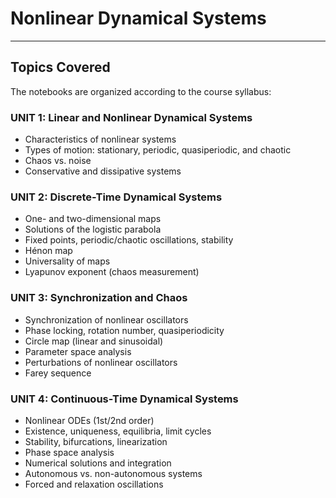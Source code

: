 # Nonlinear Dynamical Systems


---

## Topics Covered
The notebooks are organized according to the course syllabus:

### **UNIT 1: Linear and Nonlinear Dynamical Systems**
- Characteristics of nonlinear systems  
- Types of motion: stationary, periodic, quasiperiodic, and chaotic  
- Chaos vs. noise  
- Conservative and dissipative systems  

### **UNIT 2: Discrete-Time Dynamical Systems**
- One- and two-dimensional maps  
- Solutions of the logistic parabola  
- Fixed points, periodic/chaotic oscillations, stability  
- Hénon map  
- Universality of maps  
- Lyapunov exponent (chaos measurement)  

### **UNIT 3: Synchronization and Chaos**
- Synchronization of nonlinear oscillators  
- Phase locking, rotation number, quasiperiodicity  
- Circle map (linear and sinusoidal)  
- Parameter space analysis  
- Perturbations of nonlinear oscillators  
- Farey sequence  

### **UNIT 4: Continuous-Time Dynamical Systems**
- Nonlinear ODEs (1st/2nd order)  
- Existence, uniqueness, equilibria, limit cycles  
- Stability, bifurcations, linearization  
- Phase space analysis  
- Numerical solutions and integration  
- Autonomous vs. non-autonomous systems  
- Forced and relaxation oscillations  

